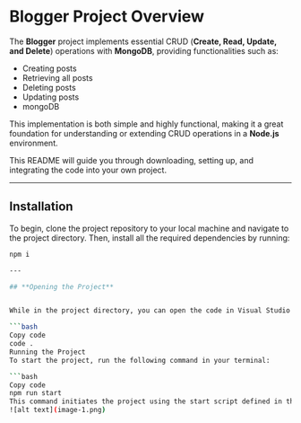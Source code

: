# **Blogger Project Overview**

The **Blogger** project implements essential CRUD (**Create, Read, Update, and Delete**) operations with **MongoDB**, providing functionalities such as:

- Creating posts
- Retrieving all posts
- Deleting posts
- Updating posts
- mongoDB

This implementation is both simple and highly functional, making it a great foundation for understanding or extending CRUD operations in a **Node.js** environment.

This README will guide you through downloading, setting up, and integrating the code into your own project.

---

## **Installation**

To begin, clone the project repository to your local machine and navigate to the project directory. Then, install all the required dependencies by running:

```bash
npm i

---

## **Opening the Project**


While in the project directory, you can open the code in Visual Studio Code for editing by using the following command:

```bash
Copy code
code .
Running the Project
To start the project, run the following command in your terminal:

```bash
Copy code
npm run start
This command initiates the project using the start script defined in the package.json file. You can customize this script as needed.
![alt text](image-1.png)



